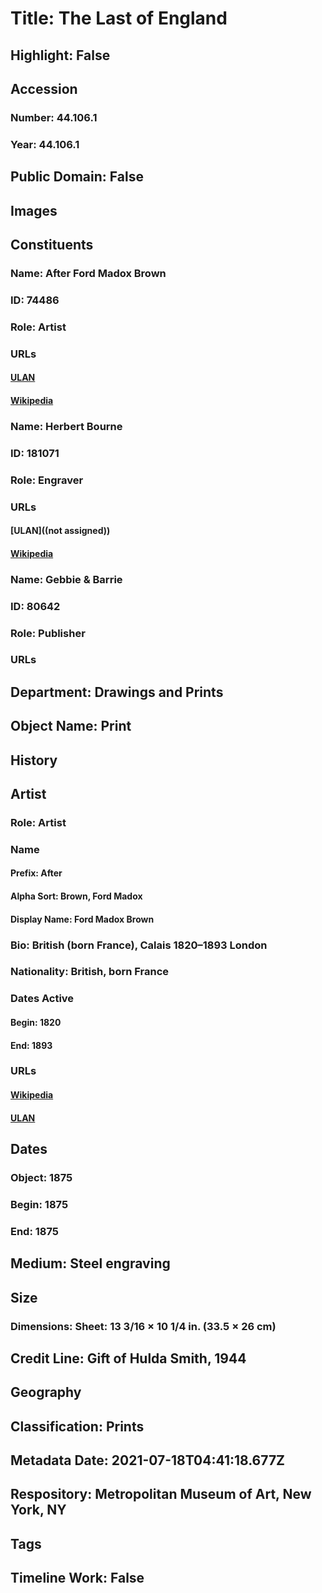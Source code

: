 # Title: The Last of England
## Highlight: False
## Accession
### Number: 44.106.1
### Year: 44.106.1
## Public Domain: False
## Images
## Constituents
### Name: After Ford Madox Brown
### ID: 74486
### Role: Artist
### URLs
#### [ULAN](http://vocab.getty.edu/page/ulan/500029044)
#### [Wikipedia](https://www.wikidata.org/wiki/Q319843)
### Name: Herbert Bourne
### ID: 181071
### Role: Engraver
### URLs
#### [ULAN]((not assigned))
#### [Wikipedia](https://www.wikidata.org/wiki/Q53445671)
### Name: Gebbie &amp; Barrie
### ID: 80642
### Role: Publisher
### URLs
## Department: Drawings and Prints
## Object Name: Print
## History
## Artist
### Role: Artist
### Name
#### Prefix: After
#### Alpha Sort: Brown, Ford Madox
#### Display Name: Ford Madox Brown
### Bio: British (born France), Calais 1820–1893 London
### Nationality: British, born France
### Dates Active
#### Begin: 1820
#### End: 1893
### URLs
#### [Wikipedia](https://www.wikidata.org/wiki/Q319843)
#### [ULAN](http://vocab.getty.edu/page/ulan/500029044)
## Dates
### Object: 1875
### Begin: 1875
### End: 1875
## Medium: Steel engraving
## Size
### Dimensions: Sheet: 13 3/16 × 10 1/4 in. (33.5 × 26 cm)
## Credit Line: Gift of Hulda Smith, 1944
## Geography
## Classification: Prints
## Metadata Date: 2021-07-18T04:41:18.677Z
## Respository: Metropolitan Museum of Art, New York, NY
## Tags
## Timeline Work: False